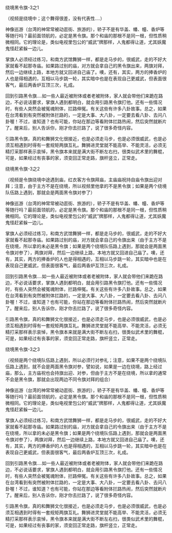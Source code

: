 绕境黑令旗-3之1

（视频是绕境中；这个舞得很差，没有代表性....）

神像巡游（台湾的神常常被动逛街、旅游的），轿子不是有华盖、幡、幢、香炉等等随行吗？最前面领航的，必定是黑令旗。那个和庙的那根不是同一根，但性质稍微相同。它的理论是，类似电视里包公的“威武”牌那样，人鬼都得让道，尤其妖魔鬼怪赶紧躲一边儿。

掌旗人必须经过练习，和南方武馆舞狮一样，都是走马步的，很威武，走的不好大家就看不起那寺庙。如果路过别的庙，对方就会拿自己的黑令旗出来，两旗对拜，然后一边继续上路，本地方就又回进自己庙了。噢，还有，其实，两方的捧香炉的人也是得相遇的，互相以马步跳一轮，其实暗中也是在表现自己更威武，但表面很客气，最后两香炉互顶三次，礼成。

回到引路黑令旗....如一些人最近被附体或者老被附体，家人就会带他们来跪在路边，不必说话要求，掌旗人遇到都明白，就会用引路黑令旗打他。还有一些情况时，有些人突然会被冤魂附体，拦路伸冤。有关这些有许多八卦故事。总之，如果在台湾看到有突然被附体拦路的，一定是大事、大八卦，一定要去看八卦、去问八卦喔！不过，谁知道？也有可能，你站在那边等看附体拦路热闹，然后突然就断片了。醒来后，别人告诉你，刚才你去拦路了，说了很多奇怪内容。

引路黑令旗，真的和舞狮文化很接近，也是必须走马步，也是必须很威武，也是必须互相遇到时得有一套规矩两旗互礼。舞狮进灵堂就不能高举、不能灵活，必须无精打采那样表示哀悼，黑令旗本来就是满大街不断左右扫，很类似武术里的舞棍，可是，如果经过有丧事的家，须变回正常走路，旗杆竖立，正常走。

绕境黑令旗-3之2

（视频是令旗绕境中途遇到庙，红衣客方令旗拜庙，主庙庙祝持自庙令旗出迎对拜；注意，由于主方不是在绕境，所以视频里他拿的不是黑令旗；如果是两个绕境队伍路上遇到，那就会是两面黑令旗对参了）

神像巡游（台湾的神常常被动逛街、旅游的），轿子不是有华盖、幡、幢、香炉等等随行吗？最前面领航的，必定是黑令旗。那个和庙的那根不是同一根，但性质稍微相同。它的理论是，类似电视里包公的“威武”牌那样，人鬼都得让道，尤其妖魔鬼怪赶紧躲一边儿。

掌旗人必须经过练习，和南方武馆舞狮一样，都是走马步的，很威武，走的不好大家就看不起那寺庙。如果路过别的庙，对方就会拿自己的令旗出来（由于主方不是在绕境，所以拿的未必是黑令旗；如果是两个绕境队伍路上遇到，那就会是两面黑令旗对参了），两旗对拜，然后一边继续上路，本地方就又回进自己庙了。噢，还有，其实，两方的捧香炉的人也是得相遇的，互相以马步跳一轮，其实暗中也是在表现自己更威武，但表面很客气，最后两香炉互顶三次，礼成。

回到引路黑令旗....如一些人最近被附体或者老被附体，家人就会带他们来跪在路边，不必说话要求，掌旗人遇到都明白，就会用引路黑令旗打他。还有一些情况时，有些人突然会被冤魂附体，拦路伸冤。有关这些有许多八卦故事。总之，如果在台湾看到有突然被附体拦路的，一定是大事、大八卦，一定要去看八卦、去问八卦喔！不过，谁知道？也有可能，你站在那边等看附体拦路热闹，然后突然就断片了。醒来后，别人告诉你，刚才你去拦路了，说了很多奇怪内容。

引路黑令旗，真的和舞狮文化很接近，也是必须走马步，也是必须很威武，也是必须互相遇到时得有一套规矩两旗互礼。舞狮进灵堂就不能高举、不能灵活，必须无精打采那样表示哀悼，黑令旗本来就是满大街不断左右扫，很类似武术里的舞棍，可是，如果经过有丧事的家，须变回正常走路，旗杆竖立，正常走。 


绕境黑令旗-3之3

（视频是两个绕境队伍路上遇到，所以必须行对参礼；注意，如果不是两个绕境队伍路上遇到，就不会是两面黑令旗对参，譬如说，如果是一边在绕境，路上经过庙，那么，主方庙祝也会持旗出迎、对参，但由于主方不是在绕境，所以拿的通常不会是黑令旗，那就会出现两边不同令旗对拜的组合）

神像巡游（台湾的神常常被动逛街、旅游的），轿子不是有华盖、幡、幢、香炉等等随行吗？最前面领航的，必定是黑令旗。那个和庙的那根不是同一根，但性质稍微相同。它的理论是，类似电视里包公的“威武”牌那样，人鬼都得让道，尤其妖魔鬼怪赶紧躲一边儿。

掌旗人必须经过练习，和南方武馆舞狮一样，都是走马步的，很威武，走的不好大家就看不起那寺庙。如果路过别的庙，对方就会拿自己的令旗出来（由于主方不是在绕境，所以拿的未必是黑令旗；如果是两个绕境队伍路上遇到，那就会是两面黑令旗对参了），两旗对拜，然后一边继续上路，本地方就又回进自己庙了。噢，还有，其实，两方的捧香炉的人也是得相遇的，互相以马步跳一轮，其实暗中也是在表现自己更威武，但表面很客气，最后两香炉互顶三次，礼成。

回到引路黑令旗....如一些人最近被附体或者老被附体，家人就会带他们来跪在路边，不必说话要求，掌旗人遇到都明白，就会用引路黑令旗打他。还有一些情况时，有些人突然会被冤魂附体，拦路伸冤。有关这些有许多八卦故事。总之，如果在台湾看到有突然被附体拦路的，一定是大事、大八卦，一定要去看八卦、去问八卦喔！不过，谁知道？也有可能，你站在那边等看附体拦路热闹，然后突然就断片了。醒来后，别人告诉你，刚才你去拦路了，说了很多奇怪内容。

引路黑令旗，真的和舞狮文化很接近，也是必须走马步，也是必须很威武，也是必须互相遇到时得有一套规矩两旗互礼。舞狮进灵堂就不能高举、不能灵活，必须无精打采那样表示哀悼，黑令旗本来就是满大街不断左右扫，很类似武术里的舞棍，可是，如果经过有丧事的家，须变回正常走路，旗杆竖立，正常走。

